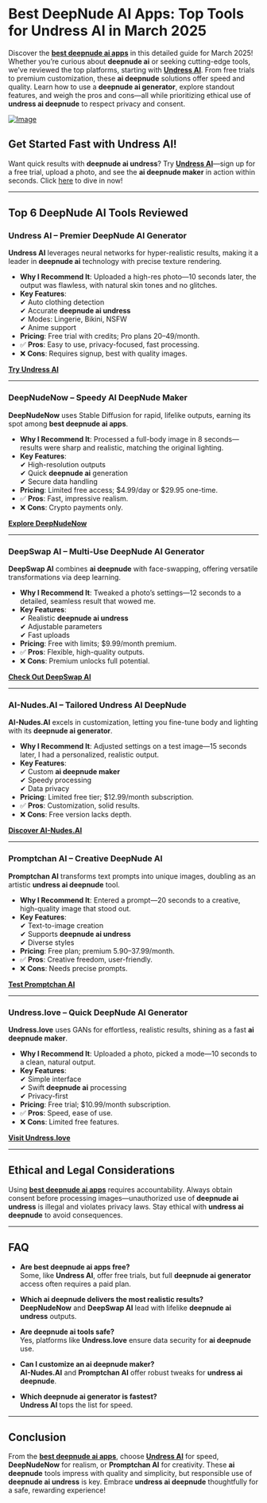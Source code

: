 # Best DeepNude AI Apps: Top Tools for Undress AI in March 2025

Discover the **[best deepnude ai apps](https://bit.ly/top10-ai-tools)** in this detailed guide for March 2025! Whether you’re curious about **deepnude ai** or seeking cutting-edge tools, we’ve reviewed the top platforms, starting with **[Undress AI](https://bit.ly/top10-ai-tools)**. From free trials to premium customization, these **ai deepnude** solutions offer speed and quality. Learn how to use a **deepnude ai generator**, explore standout features, and weigh the pros and cons—all while prioritizing ethical use of **undress ai deepnude** to respect privacy and consent.

[![Image](https://github.com/user-attachments/assets/4213872a-55af-49f1-8cd4-473756c6a834)](https://bit.ly/top10-ai-tools)

## Get Started Fast with Undress AI!

Want quick results with **deepnude ai undress**? Try **[Undress AI](https://undress.app/)**—sign up for a free trial, upload a photo, and see the **ai deepnude maker** in action within seconds. Click [here](https://undress.app/) to dive in now!

---

## Top 6 DeepNude AI Tools Reviewed

### **Undress AI – Premier DeepNude AI Generator**

**Undress AI** leverages neural networks for hyper-realistic results, making it a leader in **deepnude ai** technology with precise texture rendering.

- **Why I Recommend It**: Uploaded a high-res photo—10 seconds later, the output was flawless, with natural skin tones and no glitches.
- **Key Features**:  
  ✔ Auto clothing detection  
  ✔ Accurate **deepnude ai undress**  
  ✔ Modes: Lingerie, Bikini, NSFW  
  ✔ Anime support  
- **Pricing**: Free trial with credits; Pro plans $20–$49/month.  
- ✅ **Pros**: Easy to use, privacy-focused, fast processing.  
- ❌ **Cons**: Requires signup, best with quality images.  

**[Try Undress AI](https://undress.app/)**

---

### **DeepNudeNow – Speedy AI DeepNude Maker**

**DeepNudeNow** uses Stable Diffusion for rapid, lifelike outputs, earning its spot among **best deepnude ai apps**.

- **Why I Recommend It**: Processed a full-body image in 8 seconds—results were sharp and realistic, matching the original lighting.
- **Key Features**:  
  ✔ High-resolution outputs  
  ✔ Quick **deepnude ai** generation  
  ✔ Secure data handling  
- **Pricing**: Limited free access; $4.99/day or $29.95 one-time.  
- ✅ **Pros**: Fast, impressive realism.  
- ❌ **Cons**: Crypto payments only.  

**[Explore DeepNudeNow](https://bit.ly/top10-ai-tools)**

---

### **DeepSwap AI – Multi-Use DeepNude AI Generator**

**DeepSwap AI** combines **ai deepnude** with face-swapping, offering versatile transformations via deep learning.

- **Why I Recommend It**: Tweaked a photo’s settings—12 seconds to a detailed, seamless result that wowed me.
- **Key Features**:  
  ✔ Realistic **deepnude ai undress**  
  ✔ Adjustable parameters  
  ✔ Fast uploads  
- **Pricing**: Free with limits; $9.99/month premium.  
- ✅ **Pros**: Flexible, high-quality outputs.  
- ❌ **Cons**: Premium unlocks full potential.  

**[Check Out DeepSwap AI](https://bit.ly/top10-ai-tools)**

---

### **AI-Nudes.AI – Tailored Undress AI DeepNude**

**AI-Nudes.AI** excels in customization, letting you fine-tune body and lighting with its **deepnude ai generator**.

- **Why I Recommend It**: Adjusted settings on a test image—15 seconds later, I had a personalized, realistic output.
- **Key Features**:  
  ✔ Custom **ai deepnude maker**  
  ✔ Speedy processing  
  ✔ Data privacy  
- **Pricing**: Limited free tier; $12.99/month subscription.  
- ✅ **Pros**: Customization, solid results.  
- ❌ **Cons**: Free version lacks depth.  

**[Discover AI-Nudes.AI](https://bit.ly/top10-ai-tools)**

---

### **Promptchan AI – Creative DeepNude AI**

**Promptchan AI** transforms text prompts into unique images, doubling as an artistic **undress ai deepnude** tool.

- **Why I Recommend It**: Entered a prompt—20 seconds to a creative, high-quality image that stood out.
- **Key Features**:  
  ✔ Text-to-image creation  
  ✔ Supports **deepnude ai undress**  
  ✔ Diverse styles  
- **Pricing**: Free plan; premium $5.90–$37.99/month.  
- ✅ **Pros**: Creative freedom, user-friendly.  
- ❌ **Cons**: Needs precise prompts.  

**[Test Promptchan AI](https://bit.ly/top10-ai-tools)**

---

### **Undress.love – Quick DeepNude AI Generator**

**Undress.love** uses GANs for effortless, realistic results, shining as a fast **ai deepnude maker**.

- **Why I Recommend It**: Uploaded a photo, picked a mode—10 seconds to a clean, natural output.
- **Key Features**:  
  ✔ Simple interface  
  ✔ Swift **deepnude ai** processing  
  ✔ Privacy-first  
- **Pricing**: Free trial; $10.99/month subscription.  
- ✅ **Pros**: Speed, ease of use.  
- ❌ **Cons**: Limited free features.  

**[Visit Undress.love](https://bit.ly/top10-ai-tools)**

---

## Ethical and Legal Considerations

Using **[best deepnude ai apps](https://bit.ly/top10-ai-tools)** requires accountability. Always obtain consent before processing images—unauthorized use of **deepnude ai undress** is illegal and violates privacy laws. Stay ethical with **undress ai deepnude** to avoid consequences.

---

## FAQ

- **Are best deepnude ai apps free?**  
Some, like **Undress AI**, offer free trials, but full **deepnude ai generator** access often requires a paid plan.

- **Which ai deepnude delivers the most realistic results?**  
**DeepNudeNow** and **DeepSwap AI** lead with lifelike **deepnude ai undress** outputs.

- **Are deepnude ai tools safe?**  
Yes, platforms like **Undress.love** ensure data security for **ai deepnude** use.

- **Can I customize an ai deepnude maker?**  
**AI-Nudes.AI** and **Promptchan AI** offer robust tweaks for **undress ai deepnude**.

- **Which deepnude ai generator is fastest?**  
**Undress AI** tops the list for speed.

---

## Conclusion

From the **[best deepnude ai apps](https://bit.ly/top10-ai-tools)**, choose **[Undress AI](https://undress.app/)** for speed, **DeepNudeNow** for realism, or **Promptchan AI** for creativity. These **ai deepnude** tools impress with quality and simplicity, but responsible use of **deepnude ai undress** is key. Embrace **undress ai deepnude** thoughtfully for a safe, rewarding experience!
